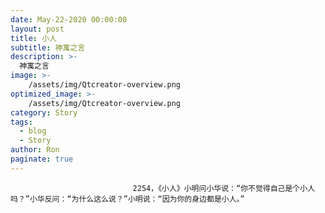 ```yaml
---
date: May-22-2020 00:00:00
layout: post
title: 小人
subtitle: 神寓之言
description: >-
  神寓之言
image: >-
    /assets/img/Qtcreator-overview.png
optimized_image: >-
    /assets/img/Qtcreator-overview.png
category: Story
tags:
  - blog
  - Story
author: Ron
paginate: true
---
```


							　　2254，《小人》小明问小华说：“你不觉得自己是个小人吗？”小华反问：“为什么这么说？”小明说：“因为你的身边都是小人。”
							
							
						